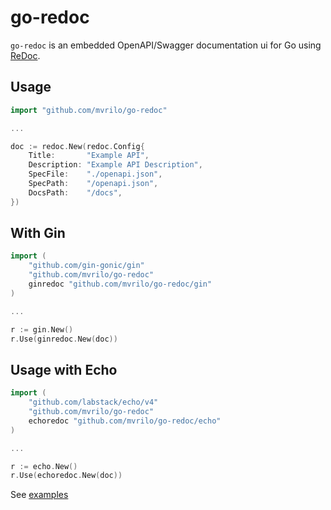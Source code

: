 # go-redoc

`go-redoc` is an embedded OpenAPI/Swagger documentation ui for Go using [ReDoc](https://github.com/Redocly/redoc).

## Usage

```go
import "github.com/mvrilo/go-redoc"

...

doc := redoc.New(redoc.Config{
    Title:       "Example API",
    Description: "Example API Description",
    SpecFile:    "./openapi.json",
    SpecPath:    "/openapi.json",
    DocsPath:    "/docs",
})
```

## With Gin

```go
import (
	"github.com/gin-gonic/gin"
	"github.com/mvrilo/go-redoc"
	ginredoc "github.com/mvrilo/go-redoc/gin"
)

...

r := gin.New()
r.Use(ginredoc.New(doc))
```

## Usage with Echo

```go
import (
	"github.com/labstack/echo/v4"
	"github.com/mvrilo/go-redoc"
	echoredoc "github.com/mvrilo/go-redoc/echo"
)

...

r := echo.New()
r.Use(echoredoc.New(doc))
```

See [examples](/_examples)
